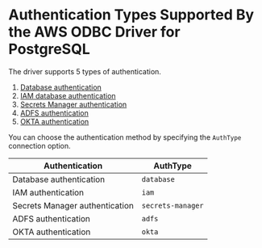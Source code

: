 # Authentication Types Supported By the AWS ODBC Driver for PostgreSQL

The driver supports 5 types of authentication. 
1. [Database authentication](database_authentication.md)
1. [IAM database authentication](iam_authentication.md)
1. [Secrets Manager authentication](secrets_manager_authentication.md)
1. [ADFS authentication](adfs_authentication.md)
1. [OKTA authentication](okta_authentication.md)

You can choose the authentication method by specifying the `AuthType` connection option.

| Authentication                | AuthType          |
|-------------------------------|-------------------|
| Database authentication       | `database`        |
| IAM authentication            | `iam`             |
| Secrets Manager authentication | `secrets-manager` |
| ADFS authentication           | `adfs`            |
| OKTA authentication           | `okta`            |
